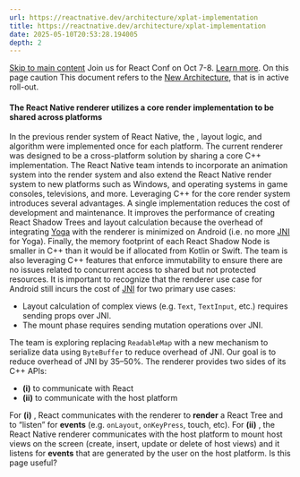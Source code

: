 ```yaml
---
url: https://reactnative.dev/architecture/xplat-implementation
title: https://reactnative.dev/architecture/xplat-implementation
date: 2025-05-10T20:53:28.194005
depth: 2
---
```


[Skip to main content](https://reactnative.dev/architecture/xplat-implementation#__docusaurus_skipToContent_fallback)
Join us for React Conf on Oct 7-8. [Learn more](https://conf.react.dev).
On this page
caution
This document refers to the [New Architecture](https://reactnative.dev/architecture/fabric-renderer), that is in active roll-out.
#### The React Native renderer utilizes a core render implementation to be shared across platforms[​](https://reactnative.dev/architecture/xplat-implementation#the-react-native-renderer-utilizes-a-core-render-implementation-to-be-shared-across-platforms "Direct link to The React Native renderer utilizes a core render implementation to be shared across platforms")
In the previous render system of React Native, the , layout logic, and algorithm were implemented once for each platform. The current renderer was designed to be a cross-platform solution by sharing a core C++ implementation.
The React Native team intends to incorporate an animation system into the render system and also extend the React Native render system to new platforms such as Windows, and operating systems in game consoles, televisions, and more.
Leveraging C++ for the core render system introduces several advantages. A single implementation reduces the cost of development and maintenance. It improves the performance of creating React Shadow Trees and layout calculation because the overhead of integrating [Yoga](https://reactnative.dev/architecture/glossary#yoga-tree-and-yoga-node) with the renderer is minimized on Android (i.e. no more [JNI](https://reactnative.dev/architecture/glossary#java-native-interface-jni) for Yoga). Finally, the memory footprint of each React Shadow Node is smaller in C++ than it would be if allocated from Kotlin or Swift.
The team is also leveraging C++ features that enforce immutability to ensure there are no issues related to concurrent access to shared but not protected resources.
It is important to recognize that the renderer use case for Android still incurs the cost of [JNI](https://reactnative.dev/architecture/glossary#java-native-interface-jni) for two primary use cases:
  * Layout calculation of complex views (e.g. `Text`, `TextInput`, etc.) requires sending props over JNI.
  * The mount phase requires sending mutation operations over JNI.


The team is exploring replacing `ReadableMap` with a new mechanism to serialize data using `ByteBuffer` to reduce overhead of JNI. Our goal is to reduce overhead of JNI by 35–50%.
The renderer provides two sides of its C++ APIs:
  * **(i)** to communicate with React
  * **(ii)** to communicate with the host platform


For **(i)** , React communicates with the renderer to **render** a React Tree and to “listen” for **events** (e.g. `onLayout`, `onKeyPress`, touch, etc).
For **(ii)** , the React Native renderer communicates with the host platform to mount host views on the screen (create, insert, update or delete of host views) and it listens for **events** that are generated by the user on the host platform.
Is this page useful?

